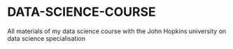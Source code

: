 # DATA-SCIENCE-COURSE
All materials of my data science course with the John Hopkins university on data science specialisation
